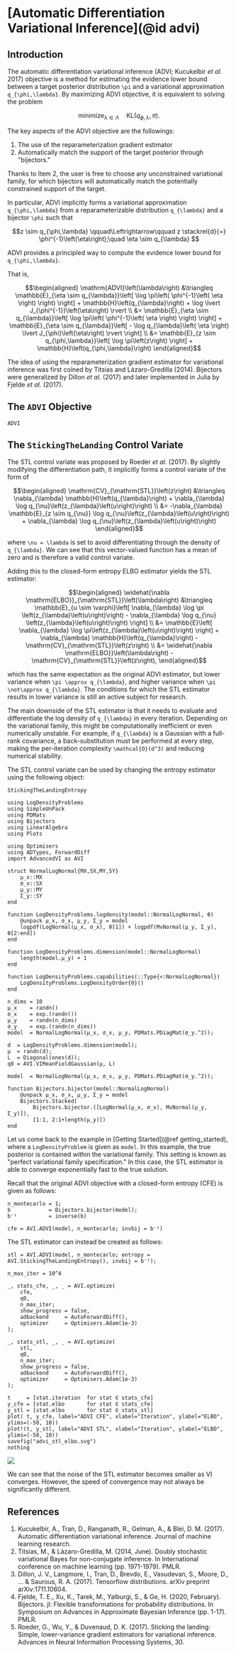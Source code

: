 
# [Automatic Differentiation Variational Inference](@id advi)

## Introduction

The automatic differentiation variational inference (ADVI; Kucukelbir *et al.* 2017) objective is a method for estimating the evidence lower bound between a target posterior distribution ``\pi`` and a variational approximation ``q_{\phi,\lambda}``.
By maximizing ADVI objective, it is equivalent to solving the problem

```math
  \mathrm{minimize}_{\lambda \in \Lambda}\quad \mathrm{KL}\left(q_{\phi,\lambda}, \pi\right).
```

The key aspects of the ADVI objective are the followings:
1. The use of the reparameterization gradient estimator
2. Automatically match the support of the target posterior through "bijectors."

Thanks to Item 2, the user is free to choose any unconstrained variational family, for which
bijectors will automatically match the potentially constrained support of the target.

In particular, ADVI implicitly forms a variational approximation ``q_{\phi,\lambda}``
from a reparameterizable distribution ``q_{\lambda}`` and a bijector ``\phi`` such that
```math
z \sim  q_{\phi,\lambda} \qquad\Leftrightarrow\qquad
z \stackrel{d}{=} \phi^{-1}\left(\eta\right);\quad \eta \sim q_{\lambda} 
```
ADVI provides a principled way to compute the evidence lower bound for ``q_{\phi,\lambda}``.

That is,

```math
\begin{aligned}
\mathrm{ADVI}\left(\lambda\right)
&\triangleq
\mathbb{E}_{\eta \sim q_{\lambda}}\left[
  \log \pi\left( \phi^{-1}\left( \eta \right) \right)
\right]
+ \mathbb{H}\left(q_{\lambda}\right)
+ \log \lvert J_{\phi^{-1}}\left(\eta\right) \rvert \\
&=
\mathbb{E}_{\eta \sim q_{\lambda}}\left[
  \log \pi\left( \phi^{-1}\left( \eta \right) \right)
\right]
+
\mathbb{E}_{\eta \sim q_{\lambda}}\left[
  - \log q_{\lambda}\left( \eta \right) \lvert J_{\phi}\left(\eta\right) \rvert
\right] \\
&=
\mathbb{E}_{z \sim q_{\phi,\lambda}}\left[ \log \pi\left(z\right) \right]
+
\mathbb{H}\left(q_{\phi,\lambda}\right)
\end{aligned}
```

The idea of using the reparameterization gradient estimator for variational inference was first 
coined by Titsias and Lázaro-Gredilla (2014).
Bijectors were generalized by Dillon *et al.* (2017) and later implemented in Julia by
Fjelde *et al.* (2017).

## The `ADVI` Objective

```@docs
ADVI
```

## The `StickingTheLanding` Control Variate

The STL control variate was proposed by Roeder *et al.* (2017).
By slightly modifying the differentiation path, it implicitly forms a control variate of the form of
```math
\begin{aligned}
  \mathrm{CV}_{\mathrm{STL}}\left(z\right) 
  &\triangleq 
  \nabla_{\lambda} \mathbb{H}\left(q_{\lambda}\right) + \nabla_{\lambda} \log q_{\nu}\left(z_{\lambda}\left(u\right)\right) \\
  &=
  -\nabla_{\lambda} \mathbb{E}_{z \sim q_{\nu}} \log q_{\nu}\left(z_{\lambda}\left(u\right)\right) + \nabla_{\lambda} \log q_{\nu}\left(z_{\lambda}\left(u\right)\right)
\end{aligned}
```
where ``\nu = \lambda`` is set to avoid differentiating through the density of ``q_{\lambda}``.
We can see that this vector-valued function has a mean of zero and is therefore a valid control variate.
 
Adding this to the closed-form entropy ELBO estimator yields the STL estimator:
```math
\begin{aligned}
  \widehat{\nabla \mathrm{ELBO}}_{\mathrm{STL}}\left(\lambda\right)
    &\triangleq \mathbb{E}_{u \sim \varphi}\left[ 
	  \nabla_{\lambda} \log \pi \left(z_{\lambda}\left(u\right)\right) 
	  - 
	  \nabla_{\lambda} \log q_{\nu} \left(z_{\lambda}\left(u\right)\right)
	\right] 
	\\
    &= 
	\mathbb{E}\left[ \nabla_{\lambda} \log \pi\left(z_{\lambda}\left(u\right)\right) \right] 
    + 
	\nabla_{\lambda} \mathbb{H}\left(q_{\lambda}\right) 
	- 
	\mathrm{CV}_{\mathrm{STL}}\left(z\right)
	\\
    &= 
	\widehat{\nabla \mathrm{ELBO}}\left(\lambda\right)
    - 
	\mathrm{CV}_{\mathrm{STL}}\left(z\right),
\end{aligned}
```
which has the same expectation as the original ADVI estimator, but lower variance when ``\pi \approx q_{\lambda}``, and higher variance when ``\pi \not\approx q_{\lambda}``.
The conditions for which the STL estimator results in lower variance is still an active subject for research.

The main downside of the STL estimator is that it needs to evaluate and differentiate the log density of ``q_{\lambda}`` in every iteration.
Depending on the variational family, this might be computationally inefficient or even numerically unstable.
For example, if ``q_{\lambda}`` is a Gaussian with a full-rank covariance, a back-substitution must be performed at every step, making the per-iteration complexity ``\mathcal{O}(d^3)`` and reducing numerical stability.


The STL control variate can be used by changing the entropy estimator using the following object:
```@docs
StickingTheLandingEntropy
```

```@setup stl
using LogDensityProblems
using SimpleUnPack
using PDMats
using Bijectors
using LinearAlgebra
using Plots

using Optimisers
using ADTypes, ForwardDiff
import AdvancedVI as AVI

struct NormalLogNormal{MX,SX,MY,SY}
    μ_x::MX
    σ_x::SX
    μ_y::MY
    Σ_y::SY
end

function LogDensityProblems.logdensity(model::NormalLogNormal, θ)
    @unpack μ_x, σ_x, μ_y, Σ_y = model
    logpdf(LogNormal(μ_x, σ_x), θ[1]) + logpdf(MvNormal(μ_y, Σ_y), θ[2:end])
end

function LogDensityProblems.dimension(model::NormalLogNormal)
    length(model.μ_y) + 1
end

function LogDensityProblems.capabilities(::Type{<:NormalLogNormal})
    LogDensityProblems.LogDensityOrder{0}()
end

n_dims = 10
μ_x    = randn()
σ_x    = exp.(randn())
μ_y    = randn(n_dims)
σ_y    = exp.(randn(n_dims))
model  = NormalLogNormal(μ_x, σ_x, μ_y, PDMats.PDiagMat(σ_y.^2));

d  = LogDensityProblems.dimension(model);
μ  = randn(d);
L  = Diagonal(ones(d));
q0 = AVI.VIMeanFieldGaussian(μ, L)

model  = NormalLogNormal(μ_x, σ_x, μ_y, PDMats.PDiagMat(σ_y.^2));

function Bijectors.bijector(model::NormalLogNormal)
    @unpack μ_x, σ_x, μ_y, Σ_y = model
    Bijectors.Stacked(
        Bijectors.bijector.([LogNormal(μ_x, σ_x), MvNormal(μ_y, Σ_y)]),
        [1:1, 2:1+length(μ_y)])
end
```

Let us come back to the example in [Getting Started](@ref getting_started), where a `LogDensityProblem` is given as `model`.
In this example, the true posterior is contained within the variational family.
This setting is known as "perfect variational family specification."
In this case, the STL estimator is able to converge exponentially fast to the true solution.

Recall that the original ADVI objective with a closed-form entropy (CFE) is given as follows:
```@example stl
n_montecarlo = 1;
b            = Bijectors.bijector(model);
b⁻¹          = inverse(b)

cfe = AVI.ADVI(model, n_montecarlo; invbij = b⁻¹)
```
The STL estimator can instead be created as follows:
```@example stl
stl = AVI.ADVI(model, n_montecarlo; entropy = AVI.StickingTheLandingEntropy(), invbij = b⁻¹);
```

```@setup stl
n_max_iter = 10^4

_, stats_cfe, _, _ = AVI.optimize(
    cfe,
    q0,
    n_max_iter;
	show_progress = false,
    adbackend     = AutoForwardDiff(),
    optimizer     = Optimisers.Adam(1e-3)
); 

_, stats_stl, _, _ = AVI.optimize(
    stl,
    q0,
    n_max_iter;
	show_progress = false,
    adbackend     = AutoForwardDiff(),
    optimizer     = Optimisers.Adam(1e-3)
); 

t     = [stat.iteration  for stat ∈ stats_cfe]
y_cfe = [stat.elbo       for stat ∈ stats_cfe]
y_stl = [stat.elbo       for stat ∈ stats_stl]
plot( t, y_cfe, label="ADVI CFE", xlabel="Iteration", ylabel="ELBO", ylims=(-50, 10))
plot!(t, y_stl, label="ADVI STL", xlabel="Iteration", ylabel="ELBO", ylims=(-50, 10))
savefig("advi_stl_elbo.svg")
nothing
```
![](advi_stl_elbo.svg)

We can see that the noise of the STL estimator becomes smaller as VI converges.
However, the speed of convergence may not always be significantly different.

## References
1. Kucukelbir, A., Tran, D., Ranganath, R., Gelman, A., & Blei, D. M. (2017). Automatic differentiation variational inference. Journal of machine learning research.
2. Titsias, M., & Lázaro-Gredilla, M. (2014, June). Doubly stochastic variational Bayes for non-conjugate inference. In International conference on machine learning (pp. 1971-1979). PMLR.
3. Dillon, J. V., Langmore, I., Tran, D., Brevdo, E., Vasudevan, S., Moore, D., ... & Saurous, R. A. (2017). Tensorflow distributions. arXiv preprint arXiv:1711.10604.
4. Fjelde, T. E., Xu, K., Tarek, M., Yalburgi, S., & Ge, H. (2020, February). Bijectors. jl: Flexible transformations for probability distributions. In Symposium on Advances in Approximate Bayesian Inference (pp. 1-17). PMLR.
5. Roeder, G., Wu, Y., & Duvenaud, D. K. (2017). Sticking the landing: Simple, lower-variance gradient estimators for variational inference. Advances in Neural Information Processing Systems, 30.


